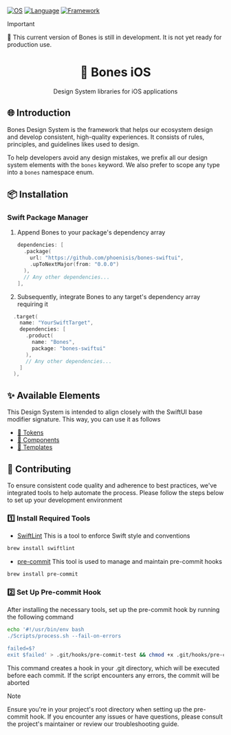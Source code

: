 [![OS](https://img.shields.io/badge/iOS_>17-000000?style=fla&logo=ios&logoColor=white)](https://apple.com/) [![Language](https://img.shields.io/badge/Swift_5.9-FA7343?style=fla&logo=swift&logoColor=white)](https://swift.org/download/) [![Framework](https://img.shields.io/badge/SwiftUI_-4497ed?style=fla&logo=swift&logoColor=white)](https://developer.apple.com/documentation/swiftui/)

> [!IMPORTANT]
> 🚨 This current version of Bones is still in development. It is not yet ready for production use.

<h1 align="center">🦴 Bones iOS</h1>
<p align="center">Design System libraries for iOS applications</p>

## 🌐 Introduction
Bones Design System is the framework that helps our ecosystem design and develop consistent, high-quality experiences. It consists of rules, principles, and guidelines likes used to design.

To help developers avoid any design mistakes, we prefix all our design system elements with the `bones` keyword. We also prefer to scope any type into a `bones` namespace enum.

## 📦 Installation

### Swift Package Manager
1. Append Bones to your package's dependency array
    ```swift
    dependencies: [
      .package(
        url: "https://github.com/phoenisis/bones-swiftui",
        .upToNextMajor(from: "0.0.0")
      ),
      // Any other dependencies...
    ],
    ```

2. Subsequently, integrate Bones to any target's dependency array requiring it
```swift
  .target(
    name: "YourSwiftTarget",
    dependencies: [
      .product(
        name: "Bones", 
        package: "bones-swiftui"
      ),
      // Any other dependencies...
    ]
  ),
```

## ✨ Available Elements
This Design System is intended to align closely with the SwiftUI base modifier signature. This way, you can use it as follows

- [🎨 Tokens](Documentations/Tokens.md)
- [🧩 Components](Documentations/Components.md)
- [🧱 Templates](Documentations/Templates.md)

## 💪 Contributing
To ensure consistent code quality and adherence to best practices, we've integrated tools to help automate the process. Please follow the steps below to set up your development environment

### 1️⃣ Install Required Tools
- [SwiftLint](https://github.com/realm/SwiftLint) This is a tool to enforce Swift style and conventions
```bash 
brew install swiftlint
```
- [pre-commit](https://pre-commit.com/#installation) This tool is used to manage and maintain pre-commit hooks 
```bash 
brew install pre-commit
```
### 2️⃣ Set Up Pre-commit Hook
After installing the necessary tools, set up the pre-commit hook by running the following command

```bash
echo '#!/usr/bin/env bash
./Scripts/process.sh --fail-on-errors

failed=$?
exit $failed' > .git/hooks/pre-commit-test && chmod +x .git/hooks/pre-commit-test
```
This command creates a hook in your .git directory, which will be executed before each commit. If the script encounters any errors, the commit will be aborted

> [!NOTE]
> Ensure you're in your project's root directory when setting up the pre-commit hook. If you encounter any issues or have questions, please consult the project's maintainer or review our troubleshooting guide.
